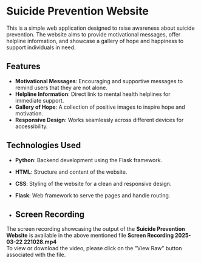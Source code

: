 # Suicide Prevention Website
This is a simple web application designed to raise awareness about suicide prevention. The website aims to provide motivational messages, offer helpline information, and showcase a gallery of hope and happiness to support individuals in need.

## Features
- **Motivational Messages**: Encouraging and supportive messages to remind users that they are not alone.
- **Helpline Information**: Direct link to mental health helplines for immediate support.
- **Gallery of Hope**: A collection of positive images to inspire hope and motivation.
- **Responsive Design**: Works seamlessly across different devices for accessibility.

## Technologies Used
- **Python**: Backend development using the Flask framework.
- **HTML**: Structure and content of the website.
- **CSS**: Styling of the website for a clean and responsive design.
- **Flask**: Web framework to serve the pages and handle routing.

- ## Screen Recording

The screen recording showcasing the output of the **Suicide Prevention Website** is available in the above mentioned file **Screen Recording 2025-03-22 221028.mp4**
<br>
To view or download the video, please click on the "View Raw" button associated with the file.



